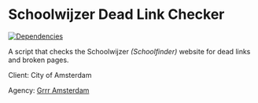 # Schoolwijzer Dead Link Checker

[![Dependencies](https://david-dm.org/grrr-amsterdam/schoolwijzer-dead-link-checker.svg)](https://david-dm.org/grrr-amsterdam/schoolwijzer-dead-link-checker)

A script that checks the Schoolwijzer _(Schoolfinder)_ website for dead links and broken pages.

Client: City of Amsterdam

Agency: [Grrr Amsterdam](https://grrr.nl)